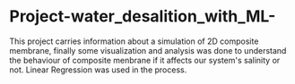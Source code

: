 # Project-water_desalition_with_ML-
This project carries information about a simulation of 2D composite membrane, finally some visualization and analysis was done to understand the behaviour of composite menbrane if it affects our system's salinity or not. Linear Regression was used in the process.
